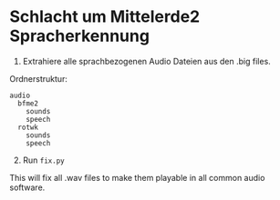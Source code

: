 # Schlacht um Mittelerde2 Spracherkennung

1. Extrahiere alle sprachbezogenen Audio Dateien aus den .big files.

Ordnerstruktur:

```
audio
  bfme2
    sounds
    speech
  rotwk
    sounds
    speech
```

2. Run `fix.py`

This will fix all .wav files to make them playable in all common audio software.
